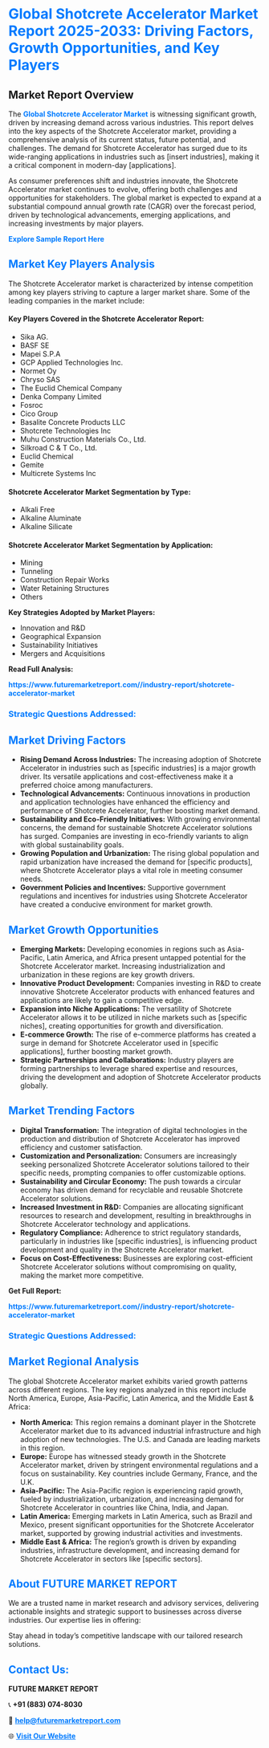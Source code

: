 <h1 style="color: #007BFF;">Global Shotcrete Accelerator Market Report 2025-2033: Driving Factors, Growth Opportunities, and Key Players</h1>

<section id="overview">
<h2>Market Report Overview</h2>
<p>The <a href="https://www.futuremarketreport.com//industry-report/shotcrete-accelerator-market" style="color: #007BFF; text-decoration: none;"><strong>Global Shotcrete Accelerator Market</strong></a> is witnessing significant growth, driven by increasing demand across various industries. This report delves into the key aspects of the Shotcrete Accelerator market, providing a comprehensive analysis of its current status, future potential, and challenges. The demand for Shotcrete Accelerator has surged due to its wide-ranging applications in industries such as [insert industries], making it a critical component in modern-day [applications].</p>
<p>As consumer preferences shift and industries innovate, the Shotcrete Accelerator market continues to evolve, offering both challenges and opportunities for stakeholders. The global market is expected to expand at a substantial compound annual growth rate (CAGR) over the forecast period, driven by technological advancements, emerging applications, and increasing investments by major players.</p>
</section>

<section id="overview">
<p><a href="https://www.futuremarketreport.com//request-sample/reportId=87904" style="color: #007BFF; text-decoration: none;"><strong>Explore Sample Report Here</strong></a></p>
</section>

<section id="key-players">
<h2 style="color: #007BFF;">Market Key Players Analysis</h2>
<p>The Shotcrete Accelerator market is characterized by intense competition among key players striving to capture a larger market share. Some of the leading companies in the market include:</p>
<h4>Key Players Covered in the Shotcrete Accelerator Report:</h4>
<ul><li>Sika AG.</li><li>BASF SE</li><li>Mapei S.P.A</li><li>GCP Applied Technologies Inc.</li><li>Normet Oy</li><li>Chryso SAS</li><li>The Euclid Chemical Company</li><li>Denka Company Limited</li><li>Fosroc</li><li>Cico Group</li><li>Basalite Concrete Products LLC</li><li>Shotcrete Technologies Inc</li><li>Muhu Construction Materials Co., Ltd.</li><li>Silkroad C &amp; T Co., Ltd.</li><li>Euclid Chemical</li><li>Gemite</li><li>Multicrete Systems Inc</li></ul>
<h4>Shotcrete Accelerator Market Segmentation by Type:</h4>
<ul><li>Alkali Free</li><li>Alkaline Aluminate</li><li>Alkaline Silicate</li></ul>

<h4>Shotcrete Accelerator Market Segmentation by Application:</h4>
<ul><li>Mining</li><li>Tunneling</li><li>Construction Repair Works</li><li>Water Retaining Structures</li><li>Others</li></ul>
<p><strong>Key Strategies Adopted by Market Players:</strong></p>
<ul>
<li>Innovation and R&D</li>
<li>Geographical Expansion</li>
<li>Sustainability Initiatives</li>
<li>Mergers and Acquisitions</li>
</ul>
</section>

<section>
<p><strong>Read Full Analysis: </strong></p><a href="https://www.futuremarketreport.com//industry-report/shotcrete-accelerator-market" style="color: #007BFF; text-decoration: none;"><strong>https://www.futuremarketreport.com//industry-report/shotcrete-accelerator-market</strong></a>
<h3 style="color: #007BFF;">Strategic Questions Addressed:</h3>
</section>

<section id="driving-factors">
<h2 style="color: #007BFF;">Market Driving Factors</h2>
<ul>
<li><strong>Rising Demand Across Industries:</strong> The increasing adoption of Shotcrete Accelerator in industries such as [specific industries] is a major growth driver. Its versatile applications and cost-effectiveness make it a preferred choice among manufacturers.</li>
<li><strong>Technological Advancements:</strong> Continuous innovations in production and application technologies have enhanced the efficiency and performance of Shotcrete Accelerator, further boosting market demand.</li>
<li><strong>Sustainability and Eco-Friendly Initiatives:</strong> With growing environmental concerns, the demand for sustainable Shotcrete Accelerator solutions has surged. Companies are investing in eco-friendly variants to align with global sustainability goals.</li>
<li><strong>Growing Population and Urbanization:</strong> The rising global population and rapid urbanization have increased the demand for [specific products], where Shotcrete Accelerator plays a vital role in meeting consumer needs.</li>
<li><strong>Government Policies and Incentives:</strong> Supportive government regulations and incentives for industries using Shotcrete Accelerator have created a conducive environment for market growth.</li>
</ul>
</section>

<section id="growth-opportunities">
<h2 style="color: #007BFF;">Market Growth Opportunities</h2>
<ul>
<li><strong>Emerging Markets:</strong> Developing economies in regions such as Asia-Pacific, Latin America, and Africa present untapped potential for the Shotcrete Accelerator market. Increasing industrialization and urbanization in these regions are key growth drivers.</li>
<li><strong>Innovative Product Development:</strong> Companies investing in R&D to create innovative Shotcrete Accelerator products with enhanced features and applications are likely to gain a competitive edge.</li>
<li><strong>Expansion into Niche Applications:</strong> The versatility of Shotcrete Accelerator allows it to be utilized in niche markets such as [specific niches], creating opportunities for growth and diversification.</li>
<li><strong>E-commerce Growth:</strong> The rise of e-commerce platforms has created a surge in demand for Shotcrete Accelerator used in [specific applications], further boosting market growth.</li>
<li><strong>Strategic Partnerships and Collaborations:</strong> Industry players are forming partnerships to leverage shared expertise and resources, driving the development and adoption of Shotcrete Accelerator products globally.</li>
</ul>
</section>

<section id="trending-factors">
<h2 style="color: #007BFF;">Market Trending Factors</h2>
<ul>
<li><strong>Digital Transformation:</strong> The integration of digital technologies in the production and distribution of Shotcrete Accelerator has improved efficiency and customer satisfaction.</li>
<li><strong>Customization and Personalization:</strong> Consumers are increasingly seeking personalized Shotcrete Accelerator solutions tailored to their specific needs, prompting companies to offer customizable options.</li>
<li><strong>Sustainability and Circular Economy:</strong> The push towards a circular economy has driven demand for recyclable and reusable Shotcrete Accelerator solutions.</li>
<li><strong>Increased Investment in R&D:</strong> Companies are allocating significant resources to research and development, resulting in breakthroughs in Shotcrete Accelerator technology and applications.</li>
<li><strong>Regulatory Compliance:</strong> Adherence to strict regulatory standards, particularly in industries like [specific industries], is influencing product development and quality in the Shotcrete Accelerator market.</li>
<li><strong>Focus on Cost-Effectiveness:</strong> Businesses are exploring cost-efficient Shotcrete Accelerator solutions without compromising on quality, making the market more competitive.</li>
</ul>
</section>

<section>
<p><strong>Get Full Report: </strong></p><a href="https://www.futuremarketreport.com//industry-report/shotcrete-accelerator-market" style="color: #007BFF; text-decoration: none;"><strong>https://www.futuremarketreport.com//industry-report/shotcrete-accelerator-market</strong></a>
<h3 style="color: #007BFF;">Strategic Questions Addressed:</h3>
</section>


<section id="regional-analysis">
<h2 style="color: #007BFF;">Market Regional Analysis</h2>
<p>The global Shotcrete Accelerator market exhibits varied growth patterns across different regions. The key regions analyzed in this report include North America, Europe, Asia-Pacific, Latin America, and the Middle East & Africa:</p>
<ul>
<li><strong>North America:</strong> This region remains a dominant player in the Shotcrete Accelerator market due to its advanced industrial infrastructure and high adoption of new technologies. The U.S. and Canada are leading markets in this region.</li>
<li><strong>Europe:</strong> Europe has witnessed steady growth in the Shotcrete Accelerator market, driven by stringent environmental regulations and a focus on sustainability. Key countries include Germany, France, and the U.K.</li>
<li><strong>Asia-Pacific:</strong> The Asia-Pacific region is experiencing rapid growth, fueled by industrialization, urbanization, and increasing demand for Shotcrete Accelerator in countries like China, India, and Japan.</li>
<li><strong>Latin America:</strong> Emerging markets in Latin America, such as Brazil and Mexico, present significant opportunities for the Shotcrete Accelerator market, supported by growing industrial activities and investments.</li>
<li><strong>Middle East & Africa:</strong> The region’s growth is driven by expanding industries, infrastructure development, and increasing demand for Shotcrete Accelerator in sectors like [specific sectors].</li>
</ul>
</section>

<footer>
<h2 style="color: #007BFF;">About FUTURE MARKET REPORT</h2>
<p>We are a trusted name in market research and advisory services, delivering actionable insights and strategic support to businesses across diverse industries. Our expertise lies in offering:</p>

<p>Stay ahead in today’s competitive landscape with our tailored research solutions.</p>

<h2 style="color: #007BFF;">Contact Us:</h2>
<p><strong>FUTURE MARKET REPORT</strong></p>
<p>📞 <strong>+91 (883) 074-8030</strong></p>
<p>📧 <strong><a href="mailto:help@futuremarketreport.com" style="color: #007BFF;">help@futuremarketreport.com</a></strong></p>
<p>🌐 <strong><a href="https://www.futuremarketreport.com/" style="color: #007BFF;">Visit Our Website</a></strong></p>
</footer>